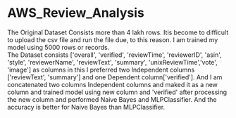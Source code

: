 # AWS_Review_Analysis
The Original Dataset Consists more than 4 lakh rows. Itis become to difficult to upload the csv file and run the file due, to this reason. I am trained my model using 5000 rows or records.  
The Dataset consists ['overall', 'verified', 'reviewTime', 'reviewerID', 'asin', 'style', 'reviewerName', 'reviewText', 'summary', 'unixReviewTime','vote', 'image'] as columns in this I preferred two Independent columns ['reviewText', 'summary'] and one Dependent column['verified']. And I am concatenated two columns Independent columns and maked it as a new column and trained model using new column and 'verified' after processing the new column and performed Naive Bayes and MLPClassifier. And the accuracy is better for Naive Bayes than MLPClassifier.
